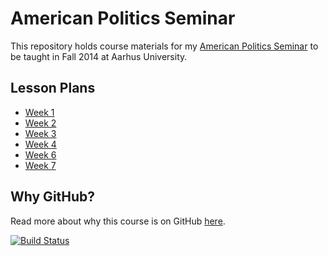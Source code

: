# American Politics Seminar #

This repository holds course materials for my [American Politics Seminar](http://thomasleeper.com/ampolcourse) to be taught in Fall 2014 at Aarhus University.

## Lesson Plans ##

 - [Week 1](Lessons/Week1.md)
 - [Week 2](Lessons/Week2.md)
 - [Week 3](Lessons/Week3.md)
 - [Week 4](Lessons/Week4.md)
 - [Week 6](Lessons/Week6.md)
 - [Week 7](Lessons/Week7.md)

## Why GitHub? ##

Read more about why this course is on GitHub [here](fork.md).

[![Build Status](https://travis-ci.org/leeper/ampolcourse.png?branch=gh-pages)](https://travis-ci.org/leeper/ampolcourse)
